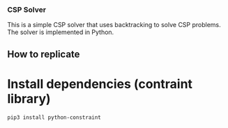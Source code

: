 ### CSP Solver
This is a simple CSP solver that uses backtracking to solve CSP problems. The solver is implemented in Python.
## How to replicate
# Install dependencies (contraint library)
```bash
pip3 install python-constraint
```